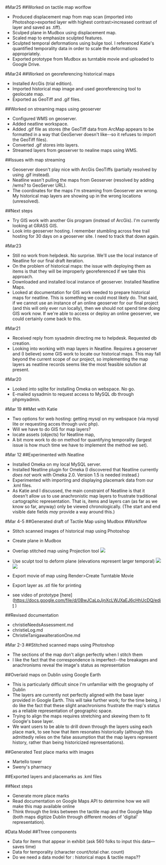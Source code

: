 #Mar25
##Worked on tactile map worlfow
* Produced displacement map from map scan (imported into Photoshop>exported layer with highest contrast>increased contrast of layer and saved as .tiff).
* Sculped plane in Mudbox using displacement map.
* Scaled map to emphasize sculpted features.
* Sculpted temporal deformations using bulge tool. I referenced Katie's quantified temporality data in order to scale the deformations appropriately.
* Exported prototype from Mudbox as turntable movie and uploaded to Google Drive.

#Mar24
##Worked on georeferencing historical maps
* Installed ArcGis (trial edition).
* Imported historical map image and used georeferencing tool to geolocate map.
* Exported as GeoTiff and .gif files.

##Worked on streaming maps using geoserver
* Configured WMS on geoserver.
* Added neatline workspace.
* Added .gif file as stores (the GeoTiff data from ArcMap appears to be formatted in a way that GeoServer doesn't like--so it refuses to import the GeoTiff files).
* Converted .gif stores into layers.
* Streamed layers from geoserver to nealine maps using WMS.

##Issues with map streaming
* Geoserver doesn't play nice with ArcGis GeoTiffs (partially resolved by using .gif instead).
* Neatline wasn't pulling the maps from Geoserver (resolved by adding /wms? to GeoServer URL).
* The coordinates for the maps I'm streaming from Geoserver are wrong. My historical map layers are showing up in the wrong locations (unresolved).

##Next steps
* Try GIS work with another Gis program (instead of ArcGis). I'm currently looking at GRASS GIS.
* Look into geoserver hosting. I remember stumbling across free trail hosting for 30 days on a geoserver site. I need to track that down again.

#Mar23
* Still no work from helpdesk. No surprise. We'll use the local instance of Neatline for our final draft iteration.
* On the problem of historical maps: the issue with deploying them as items is that they will be improperly georeferenced if we take this approach.
* Downloaded and installed local instance of geoserver. Installed Neatline Maps.
* Looked at documentation for GIS work needed to prepare historical maps for neatline. This is something we could most likely do. That said, if we cannot use an instance of an online geoserver for our final project (and this will only ever run locally), then we should not spend time doing GIS work now. If we're able to access or deploy an online geoserver, we could certainly come back to this.

#Mar21
* Received reply from sysadmin directing me to helpdesk. Requested db creation.
* Looking into working with map layers in Neatline. Requires a geoserver and (I believe) some GIS work to locate our historical maps. This may fall beyond the current scope of our project, so implementing the map layers as neatline records seems like the most feasible solution at present.

#Mar20
* Looked into sqlite for installing Omeka on webspace. No go.
* E-mailed sysadmin to request access to MySQL db through phpmyadmin.

#Mar 19
##Met with Katie
* Two options for web hosting: getting mysql on my webspace (via mysql lite or requesting acces through uvic php).
* Will we have to do GIS for map layers?
* locate assets (objects) for Neatline map,
* A bit more work to do on method for quantifying temporality (largest issue is how much time we have to implement the method we set).

#Mar 12
##Experimented with Neatline
* Installed Omeka on my local MySQL server.
* Installed Neatline plugin for Omeka (I discovered that Neatline currently *does not* work with Omeka 2.0. Version 1.5 is needed instead.)
* Experimented with importing and displaying placemark data from our .kml files.
* As Katie and I discussed, the main constraint of Neatline is that it doesn't allow us to use anachronistic map layers to frustrate traditional cartographic representation. That is, items and layers can (as far as we know so far, anyway) only be viewed chronologically. (The start and end visible date fields *may* provide a way around this.)


#Mar 4-5
##Generated draft of Tactile Map using Mudbox
#Worklfow

* Stitch scanned images of historical map using Photoshop

* Create plane in Mudbox
* Overlap stitched map using Projection tool ![](https://docs.google.com/file/d/0BwJCaLpJjnXccmpRRTdsdHlOZFk/edit)
* Use sculpt tool to deform plane (elevations represent larger temporal)
![](https://docs.google.com/file/d/0BwJCaLpJjnXcQTV3cVJlUHdKYTg/edit)
![](https://docs.google.com/file/d/0BwJCaLpJjnXcSmVVMmU0cGFIaVU/edit)
* Export movie of map using Render>Create Turntable Movie
* Export layer as .stl file for printing

* see video of prototype [here] (https://docs.google.com/file/d/0BwJCaLpJjnXcLWJXaEJ6cHhUcDQ/edit )

##Revised documentation
* christieNeedsAssessment.md
* christieLog.md
* ChristieTanigawaIterationOne.md

#Mar 2-3
##Stitched scanned maps using Photoshop
* The sections of the map don't align perfectly when I stitch them
* I like the fact that the correspondence is imperfect--the breakages and anachronisms reveal the image's status as representation

##Overlaid maps on Dublin using Google Earth
* This is particularly difficult since I'm unfamiliar with the geography of Dublin
* The layers are currently not perfectly aligned with the base layer provided in Google Earth. This will take further work; for the time being, I do like the fact that these slight anachronisms frustrate the map's status as a reliable representation of geographic space.
* Trying to align the maps requires stretching and skewing them to fit Google's base layer.
* We want users to be able to drill down through the layers using each place mark,   to see how that item resonates historically (although this admittedly relies on the false assumption that the map layers represent history, rather than being historicized representations).

##Generated Test place marks with images
* Martello tower
* Sweny's pharmacy

##Exported layers and placemarks as .kml files

##Next steps
* Generate more place marks
* Read documentation on Google Maps API to determine how we will make this map available online
* Think through the links between the tactile map and the Google Map (both maps digitize Dublin through different modes of 'digital' representation).


#Data Model
##Three components
* Data for items that appear in exhibit (ask 560 folks to input this data—saves time)
* Data for temporality (character count/total char. count)
* Do we need a data model for : historical maps & tactile maps??
